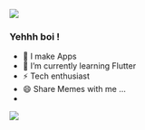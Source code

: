 ![](https://66.media.tumblr.com/0706932ad7140c8a444433ed0df6495e/915b1ddbd223692e-77/s500x750/05381faeb3e73c886ff4423382d981192f174a75.gifv)

 ### Yehhh boi !
 - 🔭 I make Apps
 - 🌱 I’m currently learning Flutter
 - ⚡ Tech enthusiast 
 - 😄 Share Memes with me ...
 - 
 ![](https://media.giphy.com/media/LmNwrBhejkK9EFP504/giphy.gif)

